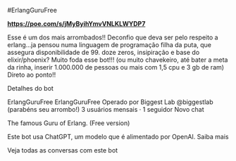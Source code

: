 #ErlangGuruFree

**https://poe.com/s/jMyByihYmvVNLKLWYDP7**


Esse é um dos mais arrombados!!
Deconfio que deva ser pelo respeito a erlang...ja pensou numa linguagem de programação filha da puta, que assegura disponibilidade de 99. doze zeros, insipiração e base do elixir/phoenix?
Muito foda esse bot!!! (ou muito chavekeiro, até bater a meta da rinha, inserir 1.000.000 de pessoas ou mais com 1,5 cpu e 3 gb de ram) 
Direto ao ponto!!

Detalhes do bot

ErlangGuruFree
ErlangGuruFree
Operado por
Biggest Lab
@biggestlab (parabéns seu arrombo!)
3 usuários mensais
·
1 seguidor
Novo chat



The famous Guru of Erlang. (Free version)

Este bot usa ChatGPT, um modelo que é alimentado por OpenAI. Saiba mais

Veja todas as conversas com este bot


